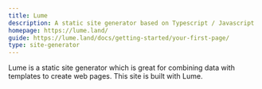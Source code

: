 ```yaml
---
title: Lume
description: A static site generator based on Typescript / Javascript
homepage: https://lume.land/
guide: https://lume.land/docs/getting-started/your-first-page/
type: site-generator
---
```


Lume is a static site generator which is great for combining data with templates
to create web pages. This site is built with Lume.
